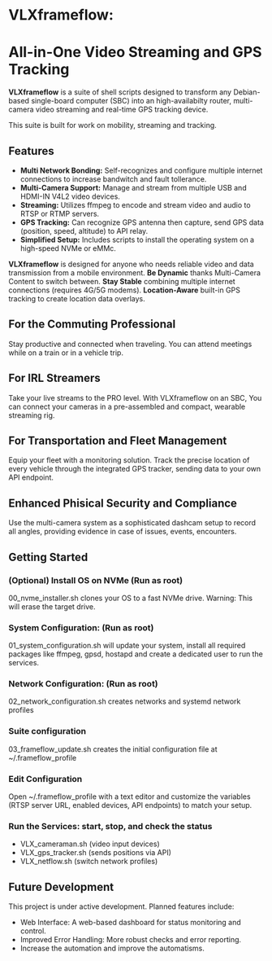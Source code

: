 # VLXframeflow: 
# All-in-One Video Streaming and GPS Tracking

****VLXframeflow**** is a suite of shell scripts designed to transform 
any Debian-based single-board computer (SBC) into an high-availabilty
router, multi-camera video streaming and real-time GPS tracking device.

This suite is built for work on mobility, streaming and tracking.

## Features

-   ****Multi Network Bonding:**** Self-recognizes and configure multiple
      internet connections to increase bandwitch and fault tollerance.
-   ****Multi-Camera Support:**** Manage and stream from multiple USB
      and HDMI-IN V4L2 video devices.
-   ****Streaming:**** Utilizes ffmpeg to encode and stream video and
      audio to RTSP or RTMP servers.
-   ****GPS Tracking:**** Can recognize GPS antenna then capture, send
      GPS data (position, speed, altitude) to API relay.
-   ****Simplified Setup:**** Includes scripts to install the operating
      system on a high-speed NVMe or eMMc.

****VLXframeflow**** is designed for anyone who needs reliable video and data
transmission from a mobile environment.
****Be Dynamic**** thanks Multi-Camera Content to switch between.
****Stay Stable**** combining multiple internet connections (requires 4G/5G modems).
****Location-Aware**** built-in GPS tracking to create location data overlays.

## For the Commuting Professional
Stay productive and connected when traveling. You can attend meetings
while on a train or in a vehicle trip.

## For IRL Streamers
Take your live streams to the PRO level. With VLXframeflow on an SBC, You can
connect your cameras in a pre-assembled and compact, wearable streaming rig.

## For Transportation and Fleet Management
Equip your fleet with a monitoring solution. Track the precise location of every
vehicle through the integrated GPS tracker, sending data to your own API endpoint.

## Enhanced Phisical Security and Compliance
Use the multi-camera system as a sophisticated dashcam setup to record all angles,
providing evidence in case of issues, events, encounters.

## Getting Started
### (Optional) Install OS on NVMe (Run as root)
00_nvme_installer.sh clones your OS to a fast NVMe drive. 
Warning: This will erase the target drive.

### System Configuration: (Run as root)
01_system_configuration.sh will update your system, install all required packages 
like ffmpeg, gpsd, hostapd and create a dedicated user to run the services.

### Network Configuration: (Run as root)
02_network_configuration.sh creates networks and systemd network profiles

### Suite configuration
03_frameflow_update.sh creates the initial configuration file at ~/.frameflow_profile

### Edit Configuration
Open ~/.frameflow_profile with a text editor and customize the variables 
(RTSP server URL, enabled devices, API endpoints) to match your setup.

### Run the Services: start, stop, and check the status
- VLX_cameraman.sh (video input devices)
- VLX_gps_tracker.sh (sends positions via API)
- VLX_netflow.sh (switch network profiles)


## Future Development
This project is under active development. Planned features include:
- Web Interface: A web-based dashboard for status monitoring and control.
- Improved Error Handling: More robust checks and error reporting.
- Increase the automation and improve the automatisms. 
